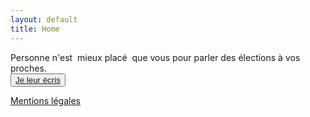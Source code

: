 ```yaml
---
layout: default
title: Home
---
```

<div class="flex h-full items-center justify-center">
  <div class="mx-auto">
    <div class="text-center text-xl font-semibold mb-4">
      Personne n'est&nbsp;<span class="bg-darkblue text-white">&nbsp;mieux placé&nbsp;</span>&nbsp;que vous pour parler des élections à vos proches.
    </div>
    <div class="flex justify-center">
      <button class="bg-darkblue rounded px-4 py-2 text-white hover:text-darkblue hover:bg-white">
        <a href="/action" class="font-semibold">Je leur écris</a>
      </button>
    </div>
  </div>
</div>
<div class="m-1 align-left">
  <p class="text-right font-semibold px-2"><a href="/legal">Mentions légales</a></p>
</div>
